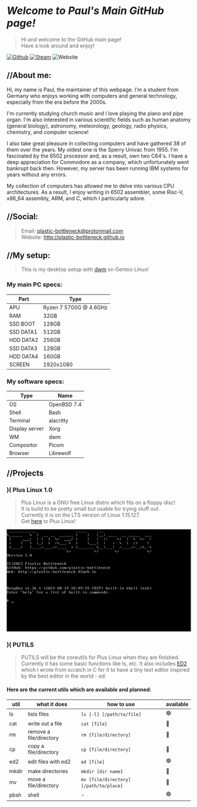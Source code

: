 # _Welcome to Paul's Main GitHub page!_

> Hi and welcome to the GitHub main page!  
> Have a look around and enjoy!  

[![Github](https://img.shields.io/badge/GitHub-100000?style=for-the-badge&logo=github&logoColor=white)](https://github.com/plastic-bottleneck)
[![Steam](https://img.shields.io/badge/Steam-000000?style=for-the-badge&logo=steam&logoColor=white)](https://steamcommunity.com/profiles/76561198884089827/)
![Website](https://img.shields.io/website?url=https%3A%2F%2Fplastic-bottleneck.github.io)

## //About me:

Hi, 
my name is Paul, the maintainer of this webpage.
I'm a student from Germany who enjoys working with computers and general 
technology, especially from the era before the 2000s.

I'm currently studying church music and I love playing the piano and pipe organ. 
I'm also interested in various scientific fields such as human anatomy 
(general biology), astronomy, meteorology, geology, radio physics, chemistry, 
and computer science!

I also take great pleasure in collecting computers and have gathered 38 of them 
over the years. My oldest one is the Sperry Univac from 1955. 
I'm fascinated by the 6502 processor and, as a result, own two C64's. 
I have a deep appreciation for Commodore as a company, which unfortunately went 
bankrupt back then. However, my server has been running IBM systems 
for years without any errors.

My collection of computers has allowed me to delve into 
various CPU architectures. 
As a result, I enjoy writing in 6502 assembler, some Risc-V, 
x86_64 assembly, ARM, and C, which I particularly adore.

## //Social:
> Email: plastic-bottleneck@protonmail.com  
> Website: http://plastic-bottleneck.github.io 

## //My setup:

> This is my desktop setup with [dwm](https://github.com/plastic-bottleneck/dwm-rice) on Gentoo Linux!

### My main PC specs:

|Part|Type|
|---|---|
|APU|Ryzen 7 5700G @ 4.6GHz|
|RAM|32GB|
|SSD BOOT|128GB|
|SSD DATA1|512GB|
|HDD DATA2|256GB|
|SSD DATA3|128GB|
|HDD DATA4|160GB|
|SCREEN|1920x1080|

### My software specs:

|Type|Name|
|---|---|
|OS|OpenBSD 7.4|
|Shell|Bash|
|Terminal|alacritty|
|Display server|Xorg|
|WM|dwm|
|Compositor|Picom|
|Browser|Librewolf|

## //Projects 

### )( Plus Linux 1.0

> Plus Linux is a GNU free Linux distro which fits on a floppy disc!  
> It is build to be pretty small but usable for trying stuff out.  
> Currently it is on the LTS version of Linux 1.15.127.  
> Get [here](https://github.com/plastic-bottleneck/Plus-Linux) to Plus Linux!  

![plus](https://github.com/plastic-bottleneck/Plus-Linux/blob/main/src/Plus-Linux.png)

### )( PUTILS

> PUTILS will be the coreutils for Plus Linux when they are finished.
> Currently it has some basic functions like ls, etc.
> It also includes [ED2](https://github.com/plastic-bottleneck/ed2) which I wrote from scratch in C for it to have a tiny text editor inspired by the best editor in the world - ed.

#### Here are the current utils which are available and planned: 

|util|what it does|how to use|available|
|---|---|---|---|
|ls|lists files|`ls [-l] [/path/to/file]`|🟢|
|cat|write out a file|`cat [file]`|🔴|
|rm|remove a file/directory|`rm [file/directory]`|🔴|
|cp|copy a file/directory|`cp [file/directory]`|🔴|
|ed2|edit files with ed2|`ed [file]`|🟢|
|mkdir|make directories|`mkdir [dir name]`|🔴|
|mv|move a file/directory|`mv [file/directory] [/path/to/place]`|🔴|
|pbsh|shell|-|🟢|
